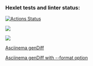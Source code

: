 ### Hexlet tests and linter status:
[![Actions Status](https://github.com/HeybeHonest/frontend-project-46/workflows/hexlet-check/badge.svg)](https://github.com/HeybeHonest/frontend-project-46/actions)


<a href="https://codeclimate.com/github/HeybeHonest/frontend-project-46/maintainability"><img src="https://api.codeclimate.com/v1/badges/93ae8c506a5d4206a763/maintainability" /></a>

<a href="https://codeclimate.com/github/HeybeHonest/frontend-project-46/test_coverage"><img src="https://api.codeclimate.com/v1/badges/93ae8c506a5d4206a763/test_coverage" /></a>

<a href=https://asciinema.org/a/YeruHZT8J2CG1tNuh54Hll3H1>Asciinema genDiff</a>

<a href=https://asciinema.org/a/ccVv4t4KIQDI1WgXXtqn3vBt3>Asciinema genDiff with --format option</a>